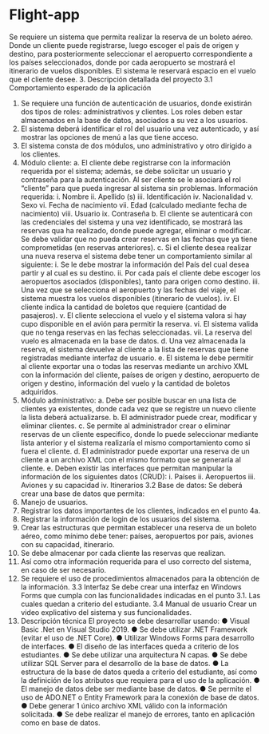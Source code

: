 # Flight-app
Se requiere un sistema que permita realizar la reserva de un boleto aéreo. Donde
un cliente puede registrarse, luego escoger el país de origen y destino, para
posteriormente seleccionar el aeropuerto correspondiente a los países
seleccionados, donde por cada aeropuerto se mostrará el itinerario de vuelos
disponibles. El sistema le reservará espacio en el vuelo que el cliente desee.
3. Descripción detallada del proyecto
3.1 Comportamiento esperado de la aplicación
1. Se requiere una función de autenticación de usuarios, donde existirán dos
tipos de roles: administrativos y clientes. Los roles deben estar almacenados
en la base de datos, asociados a su vez a los usuarios.
2. El sistema deberá identificar el rol del usuario una vez autenticado, y así
mostrar las opciones de menú a las que tiene acceso.
3. El sistema consta de dos módulos, uno administrativo y otro dirigido a los
clientes.
4. Módulo cliente:
a. El cliente debe registrarse con la información requerida por el
sistema; además, se debe solicitar un usuario y contraseña para la  
autenticación. Al ser cliente se le asociará el rol “cliente” para que
pueda ingresar al sistema sin problemas.
Información requerida:
i. Nombre
ii. Apellido (s)
iii. Identificación
iv. Nacionalidad
v. Sexo
vi. Fecha de nacimiento
vii. Edad (calculado mediante fecha de nacimiento)
viii. Usuario
ix. Contraseña
b. El cliente se autenticará con las credenciales del sistema y una vez
identificado, se mostrará las reservas qua ha realizado, donde puede
agregar, eliminar o modificar. Se debe validar que no pueda crear
reservas en las fechas que ya tiene comprometidas (en reservas
anteriores).
c. Si el cliente desea realizar una nueva reserva el sistema debe tener
un comportamiento similar al siguiente:
i. Se le debe mostrar la información del País del cual desea
partir y al cual es su destino.
ii. Por cada país el cliente debe escoger los aeropuertos
asociados (disponibles), tanto para origen como destino.
iii. Una vez que se selecciona el aeropuerto y las fechas del viaje,
el sistema muestra los vuelos disponibles (itinerario de
vuelos).
iv. El cliente indica la cantidad de boletos que requiere (cantidad
de pasajeros).
v. El cliente selecciona el vuelo y el sistema valora si hay cupo
disponible en el avión para permitir la reserva.
vi. El sistema valida que no tenga reservas en las fechas
seleccionadas.
vii. La reserva del vuelo es almacenada en la base de datos.
d. Una vez almacenada la reserva, el sistema devuelve al cliente a la
lista de reservas que tiene registradas mediante interfaz de usuario.
e. El sistema le debe permitir al cliente exportar una o todas las
reservas mediante un archivo XML con la información del cliente,
países de origen y destino, aeropuerto de origen y destino,
información del vuelo y la cantidad de boletos adquiridos.
5. Módulo administrativo:
a. Debe ser posible buscar en una lista de clientes ya existentes, donde
cada vez que se registre un nuevo cliente la lista deberá actualizarse.
b. El administrador puede crear, modificar y eliminar clientes.
c. Se permite al administrador crear o eliminar reservas de un cliente
especifico, donde lo puede seleccionar mediante lista anterior y el
sistema realizaría el mismo comportamiento como si fuera el cliente.
d. El administrador puede exportar una reserva de un cliente a un
archivo XML con el mismo formato que se generaría al cliente.
e. Deben existir las interfaces que permitan manipular la información de
los siguientes datos (CRUD):
i. Países
ii. Aeropuertos
iii. Aviones y su capacidad
iv. Itinerarios
3.2 Base de datos:
Se deberá crear una base de datos que permita:
1. Manejo de usuarios.
2. Registrar los datos importantes de los clientes, indicados en el punto 4a.
3. Registrar la información de login de los usuarios del sistema.
4. Crear las estructuras que permitan establecer una reserva de un boleto
aéreo, como mínimo debe tener: países, aeropuertos por país, aviones con
su capacidad, itinerario.
5. Se debe almacenar por cada cliente las reservas que realizan.
6. Así como otra información requerida para el uso correcto del sistema, en
caso de ser necesario.
7. Se requiere el uso de procedimientos almacenados para la obtención
de la información.
3.3 Interfaz
Se debe crear una interfaz en Windows Forms que cumpla con las funcionalidades
indicadas en el punto 3.1. Las cuales quedan a criterio del estudiante.
3.4 Manual de usuario
Crear un video explicativo del sistema y sus funcionalidades.
4. Descripción técnica
El proyecto se debe desarrollar usando:
● Visual Basic .Net en Visual Studio 2019.
● Se debe utilizar .NET Framework (evitar el uso de .NET Core).
● Utilizar Windows Forms para desarrollo de interfaces.
● El diseño de las interfaces queda a criterio de los estudiantes.
● Se debe utilizar una arquitectura N capas.
● Se debe utilizar SQL Server para el desarrollo de la base de datos.
● La estructura de la base de datos queda a criterio del estudiante, así como
la definición de los atributos que requiera para el uso de la aplicación.
● El manejo de datos debe ser mediante base de datos.
● Se permite el uso de ADO.NET o Entity Framework para la conexión de base
de datos. 
● Debe generar 1 único archivo XML válido con la información solicitada.
● Se debe realizar el manejo de errores, tanto en aplicación como en base de
datos.
